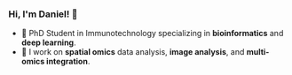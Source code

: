 ### Hi, I'm Daniel! 👋
- 🧬 PhD Student in Immunotechnology specializing in **bioinformatics** and **deep learning**.
- 🌱 I work on **spatial omics** data analysis, **image analysis**, and **multi-omics integration**.
